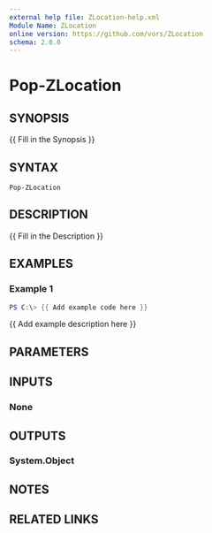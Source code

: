 ```yaml
---
external help file: ZLocation-help.xml
Module Name: ZLocation
online version: https://github.com/vors/ZLocation
schema: 2.0.0
---
```


# Pop-ZLocation

## SYNOPSIS
{{ Fill in the Synopsis }}

## SYNTAX

```
Pop-ZLocation
```

## DESCRIPTION
{{ Fill in the Description }}

## EXAMPLES

### Example 1
```powershell
PS C:\> {{ Add example code here }}
```

{{ Add example description here }}

## PARAMETERS

## INPUTS

### None

## OUTPUTS

### System.Object
## NOTES

## RELATED LINKS
